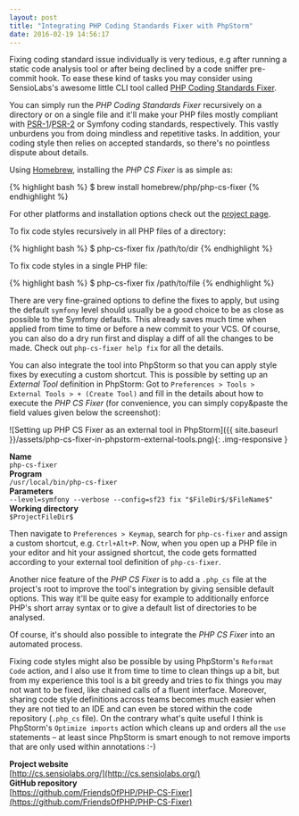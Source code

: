```yaml
---
layout: post
title: "Integrating PHP Coding Standards Fixer with PhpStorm"
date: 2016-02-19 14:56:17
---
```


Fixing coding standard issue individually is very tedious, e.g after running a static code analysis tool
or after being declined by a code sniffer pre-commit hook. To ease these kind of tasks you may consider 
using SensioLabs's awesome little CLI tool called [PHP Coding Standards Fixer](http://cs.sensiolabs.org/).

You can simply run the _PHP Coding Standards Fixer_ recursively on a directory or on a single file and it'll 
make your PHP files mostly compliant with 
[PSR-1](http://www.php-fig.org/psr/psr-1/)/[PSR-2](http://www.php-fig.org/psr/psr-2/) or Symfony coding standards,
respectively. This vastly unburdens you from doing mindless and repetitive tasks. In addition, your coding style 
then relies on accepted standards, so there's no pointless dispute about details.

Using [Homebrew](http://brew.sh/), installing the _PHP CS Fixer_ is as simple as:

{% highlight bash %}
$ brew install homebrew/php/php-cs-fixer
{% endhighlight %}

For other platforms and installation options check out the [project page](http://cs.sensiolabs.org/).

To fix code styles recursively in all PHP files of a directory: 

{% highlight bash %}
$ php-cs-fixer fix /path/to/dir
{% endhighlight %}

To fix code styles in a single PHP file:

{% highlight bash %}
$ php-cs-fixer fix /path/to/file
{% endhighlight %}

There are very fine-grained options to define the fixes to apply, but using the default `symfony` level should
usually be a good choice to be as close as possible to the Symfony defaults. This already saves much time when
applied from time to time or before a new commit to your VCS. Of course, you can also do a dry run first and 
display a diff of all the changes to be made. Check out `php-cs-fixer help fix` for all the details.

You can also integrate the tool into PhpStorm so that you can apply style fixes by executing a custom shortcut. 
This is possible by setting up an _External Tool_ definition in PhpStorm: Got to `Preferences > Tools > External
Tools > + (Create Tool)` and fill in the details about how to execute the _PHP CS Fixer_ (for convenience, you 
can simply copy&paste the field values given below the screenshot):

![Setting up PHP CS Fixer as an external tool in PhpStorm]({{ site.baseurl }}/assets/php-cs-fixer-in-phpstorm-external-tools.png){: .img-responsive }

**Name**<br>
`php-cs-fixer`<br>
**Program**<br>
`/usr/local/bin/php-cs-fixer`<br>
**Parameters**<br>
`--level=symfony --verbose --config=sf23 fix "$FileDir$/$FileName$"`<br>
**Working directory**<br>
`$ProjectFileDir$`
 
Then navigate to `Preferences > Keymap`, search for `php-cs-fixer` and assign a custom shortcut, e.g. `Ctrl+Alt+P`.
Now, when you open up a PHP file in your editor and hit your assigned shortcut, the code gets formatted according to
your external tool definition of `php-cs-fixer`.

Another nice feature of the _PHP CS Fixer_ is to add a `.php_cs` file at the project's root to improve the tool's
integration by giving sensible default options. This way it'll be quite easy for example to additionally enforce PHP's
short array syntax or to give a default list of directories to be analysed.

Of course, it's should also possible to integrate the _PHP CS Fixer_ into an automated process.

Fixing code styles might also be possible by using PhpStorm's `Reformat Code` action, and I also use it from time to 
time to clean things up a bit, but from my experience this tool is a bit greedy and tries to fix things you may not 
want to be fixed, like chained calls of a fluent interface. Moreover, sharing code style definitions across teams becomes
much easier when they are not tied to an IDE and can even be stored within the code repository (`.php_cs` file). On the
contrary what's quite useful I think is PhpStorm's `Optimize imports` action which cleans up and orders all the `use`
statements – at least since PhpStorm is smart enough to not remove imports that are only used within annotations :-)

**Project website**<br>
[http://cs.sensiolabs.org/](http://cs.sensiolabs.org/)<br>
**GitHub repository**<br>
[https://github.com/FriendsOfPHP/PHP-CS-Fixer](https://github.com/FriendsOfPHP/PHP-CS-Fixer)
